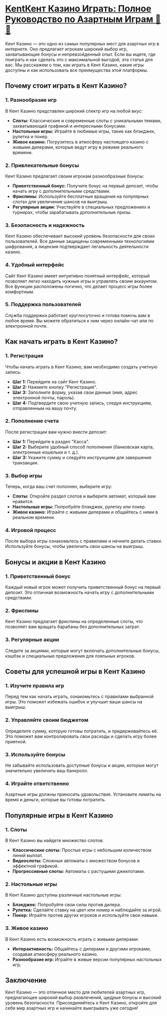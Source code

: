 # [KentКент Казино Играть: Полное Руководство по Азартным Играм 🎰✨](https://brandplay.link/dd46bNgD)

Кент Казино — это одно из самых популярных мест для азартных игр в интернете. Оно предлагает игрокам широкий выбор игр, захватывающие бонусы и непревзойденный опыт. Если вы ищете, где поиграть и как сделать это с максимальной выгодой, эта статья для вас. Мы расскажем о том, как играть в Кент Казино, какие игры доступны и как использовать все преимущества этой платформы.

## Почему стоит играть в Кент Казино?

### 1. Разнообразие игр

В Кент Казино представлен широкий спектр игр на любой вкус:

* **Слоты:** Классические и современные слоты с уникальными темами, захватывающей графикой и интересными бонусами.
* **Настольные игры:** Играйте в любимые игры, такие как блэкджек, рулетка и покер.
* **Живое казино:** Погрузитесь в атмосферу настоящего казино с живыми дилерами, которые ведут игру в режиме реального времени.

### 2. Привлекательные бонусы

Кент Казино предлагает своим игрокам разнообразные бонусы:

* **Приветственный бонус:** Получите бонус на первый депозит, чтобы начать игру с дополнительными средствами.
* **Фриспины:** Используйте бесплатные вращения на популярных слотах для увеличения шансов на выигрыш.
* **Регулярные акции:** Участвуйте в специальных предложениях и турнирах, чтобы зарабатывать дополнительные призы.

### 3. Безопасность и надежность

Кент Казино обеспечивает высокий уровень безопасности для своих пользователей. Все данные защищены современными технологиями шифрования, а лицензия подтверждает легальность деятельности казино.

### 4. Удобный интерфейс

Сайт Кент Казино имеет интуитивно понятный интерфейс, который позволяет легко находить нужные игры и управлять своим аккаунтом. Все функции расположены логично, что делает процесс игры более комфортным.

### 5. Поддержка пользователей

Служба поддержки работает круглосуточно и готова помочь вам в любое время. Вы можете обратиться к ним через онлайн-чат или по электронной почте.

## Как начать играть в Кент Казино?

### 1. Регистрация

Чтобы начать играть в Кент Казино, вам необходимо создать учетную запись:

* **Шаг 1:** Перейдите на сайт Кент Казино.
* **Шаг 2:** Нажмите кнопку "Регистрация".
* **Шаг 3:** Заполните форму, указав свои данные (имя, адрес электронной почты, пароль).
* **Шаг 4:** Подтвердите свою учетную запись, следуя инструкциям, отправленным на вашу почту.

### 2. Пополнение счета

После регистрации вам нужно внести депозит:

* **Шаг 1:** Перейдите в раздел "Касса".
* **Шаг 2:** Выберите удобный способ пополнения (банковская карта, электронные кошельки и т. д.).
* **Шаг 3:** Укажите сумму и следуйте инструкциям для завершения транзакции.

### 3. Выбор игры

Теперь, когда ваш счет пополнен, выберите игру:

* **Слоты:** Откройте раздел слотов и выберите автомат, который вам нравится.
* **Настольные игры:** Попробуйте блэкджек, рулетку или покер.
* **Живое казино:** Играйте с живыми дилерами и общайтесь с ними в реальном времени.

### 4. Игровой процесс

После выбора игры ознакомьтесь с правилами и начните делать ставки. Используйте бонусы, чтобы увеличить свои шансы на выигрыш.

## Бонусы и акции в Кент Казино

### 1. Приветственный бонус

Каждый новый игрок может получить приветственный бонус на первый депозит. Это отличная возможность начать игру с дополнительными средствами.

### 2. Фриспины

Кент Казино предлагает фриспины на определенные слоты, что позволяет вам вращать барабаны без дополнительных затрат.

### 3. Регулярные акции

Следите за акциями, которые могут включать дополнительные бонусы, кэшбэк и специальные предложения для лояльных игроков.

## Советы для успешной игры в Кент Казино

### 1. Изучите правила игр

Перед тем как начать играть, ознакомьтесь с правилами выбранной игры. Это поможет избежать ошибок и улучшит ваши шансы на выигрыш.

### 2. Управляйте своим бюджетом

Определите сумму, которую готовы потратить, и придерживайтесь её. Это поможет вам контролировать свои расходы и сделать игру более приятной.

### 3. Используйте бонусы

Не забывайте использовать доступные бонусы и акции, которые могут значительно увеличить ваш банкролл.

### 4. Играйте ответственно

Азартные игры должны приносить удовольствие. Установите лимиты на время и деньги, которые вы готовы потратить.

## Популярные игры в Кент Казино

### 1. Слоты

В Кент Казино вы найдете множество слотов:

* **Классические слоты:** Простые игры с небольшим количеством линий выплат.
* **Видеослоты:** Сложные автоматы с множеством бонусов и эффектной графикой.
* **Прогрессивные слоты:** Автоматы с растущими джекпотами.

### 2. Настольные игры

В Кент Казино доступны различные настольные игры:

* **Блэкджек:** Попробуйте свои силы против дилера.
* **Рулетка:** Сделайте ставку на цвет или номер и наблюдайте за игрой.
* **Покер:** Играйте против других игроков и используйте свои навыки.

### 3. Живое казино

В Кент Казино есть возможность играть с живыми дилерами:

* **Интерактивность:** Общайтесь с дилерами и другими игроками, создавая атмосферу реального казино.
* **Разнообразие игр:** Играйте в живые версии популярных настольных игр.

## Заключение

Кент Казино — это отличное место для любителей азартных игр, предлагающее широкий выбор развлечений, щедрые бонусы и высокий уровень безопасности. Присоединяйтесь к Кент Казино, откройте для себя мир азартных игр и начинайте выигрывать уже сегодня!
